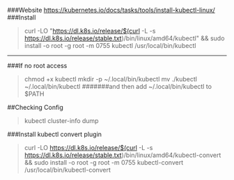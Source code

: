 ###Website
https://kubernetes.io/docs/tasks/tools/install-kubectl-linux/
###Install
>curl -LO "https://dl.k8s.io/release/$(curl -L -s https://dl.k8s.io/release/stable.txt)/bin/linux/amd64/kubectl" && sudo install -o root -g root -m 0755 kubectl /usr/local/bin/kubectl
 ---
###If no root access
> chmod +x kubectl
mkdir -p ~/.local/bin/kubectl
mv ./kubectl ~/.local/bin/kubectl
> #######and then add ~/.local/bin/kubectl to $PATH

##Checking Config
> kubectl cluster-info dump

###Install kubectl convert plugin
> curl -LO https://dl.k8s.io/release/$(curl -L -s https://dl.k8s.io/release/stable.txt)/bin/linux/amd64/kubectl-convert &&
sudo install -o root -g root -m 0755 kubectl-convert /usr/local/bin/kubectl-convert